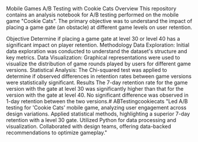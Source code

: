 Mobile Games A/B Testing with Cookie Cats
Overview
This repository contains an analysis notebook for A/B testing performed on the mobile game "Cookie Cats". The primary objective was to understand the impact of placing a game gate (an obstacle) at different game levels on user retention.

Objective
Determine if placing a game gate at level 30 or level 40 has a significant impact on player retention.
Methodology
Data Exploration: Initial data exploration was conducted to understand the dataset's structure and key metrics.
Data Visualization: Graphical representations were used to visualize the distribution of game rounds played by users for different game versions.
Statistical Analysis: The Chi-squared test was applied to determine if observed differences in retention rates between game versions were statistically significant.
Results
The 7-day retention rate for the game version with the gate at level 30 was significantly higher than that for the version with the gate at level 40.
No significant difference was observed in 1-day retention between the two versions.# ABTestingcookiecats
"Led A/B testing for 'Cookie Cats' mobile game, analyzing user engagement across design variations. Applied statistical methods, highlighting a superior 7-day retention with a level 30 gate. Utilized Python for data processing and visualization. Collaborated with design teams, offering data-backed recommendations to optimize gameplay."
